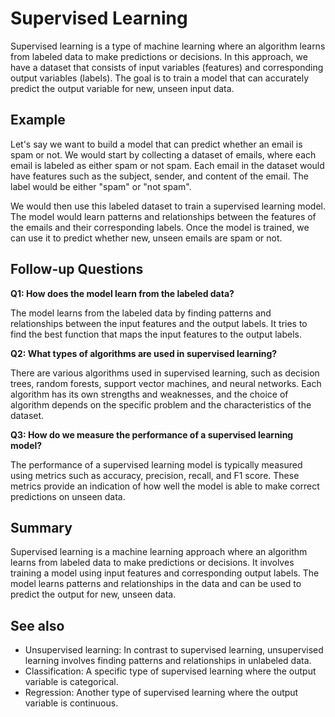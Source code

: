 # Supervised Learning

Supervised learning is a type of machine learning where an algorithm learns
from labeled data to make predictions or decisions. In this approach, we have
a dataset that consists of input variables (features) and corresponding output
variables (labels). The goal is to train a model that can accurately predict
the output variable for new, unseen input data.

## Example

Let's say we want to build a model that can predict whether an email is spam
or not. We would start by collecting a dataset of emails, where each email is
labeled as either spam or not spam. Each email in the dataset would have
features such as the subject, sender, and content of the email. The label
would be either "spam" or "not spam".

We would then use this labeled dataset to train a supervised learning model.
The model would learn patterns and relationships between the features of the
emails and their corresponding labels. Once the model is trained, we can use it
to predict whether new, unseen emails are spam or not.

## Follow-up Questions

**Q1: How does the model learn from the labeled data?**

The model learns from the labeled data by finding patterns and relationships
between the input features and the output labels. It tries to find the best
function that maps the input features to the output labels.

**Q2: What types of algorithms are used in supervised learning?**

There are various algorithms used in supervised learning, such as decision
trees, random forests, support vector machines, and neural networks. Each
algorithm has its own strengths and weaknesses, and the choice of algorithm
depends on the specific problem and the characteristics of the dataset.

**Q3: How do we measure the performance of a supervised learning model?**

The performance of a supervised learning model is typically measured using
metrics such as accuracy, precision, recall, and F1 score. These metrics
provide an indication of how well the model is able to make correct predictions
on unseen data.

## Summary

Supervised learning is a machine learning approach where an algorithm learns
from labeled data to make predictions or decisions. It involves training a
model using input features and corresponding output labels. The model learns
patterns and relationships in the data and can be used to predict the output
for new, unseen data.

## See also

- Unsupervised learning: In contrast to supervised learning, unsupervised
  learning involves finding patterns and relationships in unlabeled data.
- Classification: A specific type of supervised learning where the output
  variable is categorical.
- Regression: Another type of supervised learning where the output variable is
  continuous.